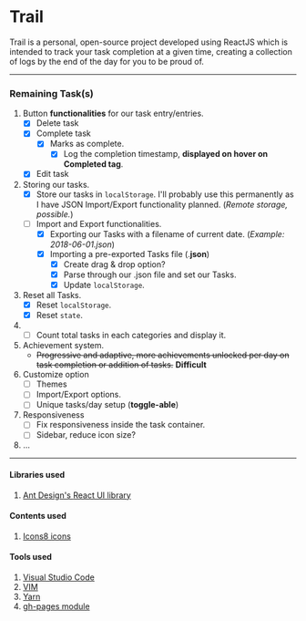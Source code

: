 # Trail
Trail is a personal, open-source project developed using ReactJS which is intended to track your task completion at a given time, creating a collection of logs by the end of the day for you to be proud of.

---

### Remaining Task(s)
1. Button **functionalities** for our task entry/entries.
    * [x] Delete task
    * [x] Complete task
        * [x] Marks as complete.
            * [x] Log the completion timestamp, **displayed on hover on Completed tag**.
    * [x] Edit task
2. Storing our tasks.
    * [x] Store our tasks in `localStorage`. I'll probably use this permanently as I have JSON Import/Export functionality planned. (*Remote storage, possible.*)
    * [ ] Import and Export functionalities.
        * [x] Exporting our Tasks with a filename of current date. (*Example: 2018-06-01.json*)
        * [x] Importing a pre-exported Tasks file (.**json**)
            * [x] Create drag & drop option?
            * [x] Parse through our <Tasks>.json file and set our Tasks.
            * [x] Update `localStorage`.
3. Reset all Tasks.
    * [x] Reset `localStorage`.
    * [x] Reset `state`. 
4. * [ ] Count total tasks in each categories and display it.
5. Achievement system.
    * ~~Progressive and adaptive, more achievements unlocked per day on task completion or addition of tasks.~~ **Difficult**
6. Customize option
    * [ ] Themes
    * [ ] Import/Export options.
    * [ ] Unique tasks/day setup (**toggle-able**)
7. Responsiveness
    * [ ] Fix responsiveness inside the task container.
    * [ ] Sidebar, reduce icon size?
8. ...

***

#### Libraries used
1. [Ant Design's ](http://ant.design/) [React UI library](http://ant.design/docs/react/introduce)

#### Contents used
1. [Icons8 icons](https://icons8.com/)

#### Tools used
1. [Visual Studio Code](https://code.visualstudio.com/)
2. [VIM](https://en.wikipedia.org/wiki/Vim_(text_editor))
3. [Yarn](https://yarnpkg.com/en/)
4. [gh-pages module](https://www.npmjs.com/package/gh-pages)